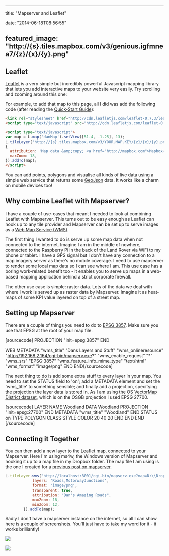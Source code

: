 
---
title: "Mapserver and Leaflet"

date: "2014-06-18T08:56:55"

featured_image: "http://{s}.tiles.mapbox.com/v3/genious.igfmnea7/{z}/{x}/{y}.png"
---


## Leaflet
<a href="http://leafletjs.com/">Leaflet</a> is a very simple but incredibly powerful Javascript mapping library that lets you add interactive maps to your website very easily.  Try scrolling and zooming around this one:
<link rel="stylesheet" href="http://cdn.leafletjs.com/leaflet-0.7.3/leaflet.css" />
<script src="http://cdn.leafletjs.com/leaflet-0.7.3/leaflet.js"></script><script>// <![CDATA[
var map = L.map('danMap').setView([51.4, -1.25], 13);	
L.tileLayer('http://{s}.tiles.mapbox.com/v3/genious.igfmnea7/{z}/{x}/{y}.png', 
{
  attribution: 'Map data &copy; <a href="http://mapbox.com">Mapbox</a>',
  maxZoom: 18,
}).addTo(map);
// ]]></script>

For example, to add that map to this page, all I did was add the following code (after reading the <a href="http://leafletjs.com/examples/quick-start.html">Quick-Start Guide</a>):
```html
<link rel="stylesheet" href="http://cdn.leafletjs.com/leaflet-0.7.3/leaflet.css" />
<script type="text/javascript" src="http://cdn.leafletjs.com/leaflet-0.7.3/leaflet.js"></script>

<script type="text/javascript">
var map = L.map('danMap').setView([51.4, -1.25], 13);	
L.tileLayer('http://{s}.tiles.mapbox.com/v3/YOUR.MAP.KEY/{z}/{x}/{y}.png', 
{
  attribution: 'Map data &amp;copy; <a href="http://mapbox.com">Mapbox</a>',
  maxZoom: 18,
}).addTo(map);
</script>

```
You can add points, polygons and visualise all kinds of live data using a simple web service that returns some <a href="http://leafletjs.com/examples/geojson.html">GeoJson</a> data. It works like a charm on mobile devices too!

## Why combine Leaflet with Mapserver?
I have a couple of use-cases that meant I needed to look at combining Leaflet with Mapserver. This turns out to be easy enough as Leaflet can hook up to any tile provider and Mapserver can be set up to serve images as a <a href="http://en.wikipedia.org/wiki/Web_Map_Service">Web Map Service (WMS)</a>.

The first thing I wanted to do is serve up some map data when not connected to the internet. Imagine I am in the middle of nowhere, connected to the Raspberry Pi in the back of the Land Rover via WiFi to my phone or tablet. I have a GPS signal but I don't have any connection to a map imagery server as there's no mobile coverage. I need to use mapserver to render some local map data so I can see where I am. This use case has a boring work-related benefit too - it enables you to serve up maps in a web-based mapping application behind a strict corporate firewall.

The other use case is simple: raster data. Lots of the data we deal with where I work is served up as raster data by Mapserver. Imagine it as heat-maps of some KPI value layered on top of a street map.

## Setting up Mapserver
There are a couple of things you need to do to <a href="http://spatialreference.org/ref/sr-org/epsg3857/">EPSG 3857</a>.  Make sure you use that EPSG at the root of your map file.

[sourcecode]
PROJECTION
  "init=epsg:3857"
END
	
WEB
  METADATA
    "wms_title" "Dans Layers and Stuff"
    "wms_onlineresource" "http://192.168.2.164/cgi-bin/mapserv.exe?"
    "wms_enable_request" "*"
    "wms_srs" "EPSG:3857"
    "wms_feature_info_mime_type" "text/html"
    "wms_format" "image/png"
  END
END[/sourcecode]

The next thing to do is add some extra stuff to every layer in your map.  You need to set the STATUS field to 'on'; add a METADATA element and set the 'wms_title' to something sensible; and finally add a projection, specifying the projection the layer data is stored in.  As I am using the <a href="http://www.ordnancesurvey.co.uk/business-and-government/products/vectormap-district.html">OS VectorMap District dataset</a>, which is on the OSGB projection I used EPSG 27700.

[sourcecode]
LAYER
  NAME         Woodland
  DATA         Woodland
  PROJECTION
    "init=epsg:27700"
  END
  METADATA
    "wms_title" "Woodland"
  END
  STATUS       on
  TYPE         POLYGON
  CLASS	
    STYLE
      COLOR 20 40 20
    END
  END
END 
[/sourcecode]

## Connecting it Together
You can then add a new layer to the Leaflet map, connected to your Mapserver.  Here I'm using ms4w, the Windows version of Mapserver and hooking it up to a map file in my Dropbox folder.  The map file I am using is the one I created for a <a href="http://logicalgenetics.com/mapserver-revisited/">previous post on mapserver</a>.
```javascript
L.tileLayer.wms("http://localhost:8001/cgi-bin/mapserv.exe?map=D:\\Dropbox\\Data\\Mapfiles\\leaflet.map", {
			layers: 'Roads,MotorwayJunctions',
			format: 'image/png',
			transparent: true,
			attribution: "Dan's Amazing Roads",
			maxZoom: 18,
			minZoom: 12,
		}).addTo(map);

```
Sadly I don't have a mapserver instance on the internet, so all I can show here is a couple of screenshots.  You'll just have to take my word for it - it works brilliantly!

<a href="http://logicalgenetics.com/wp-content/uploads/2014/06/mapserverLeaflet2.jpg"><img src="http://logicalgenetics.com/wp-content/uploads/2014/06/mapserverLeaflet2.jpg"/></a>

<a href="http://logicalgenetics.com/wp-content/uploads/2014/06/mapserverLeaflet1.jpg"><img src="http://logicalgenetics.com/wp-content/uploads/2014/06/mapserverLeaflet1.jpg"/></a>